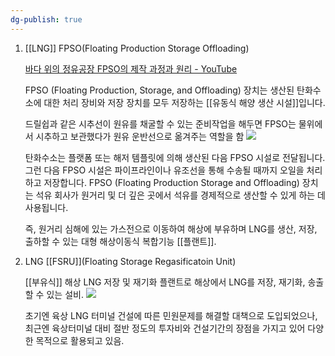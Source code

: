 ```yaml
---
dg-publish: true
---
```



1.  [[LNG]] FPSO(Floating Production Storage Offloading)
    
    [바다 위의 정유공장 FPSO의 제작 과정과 원리 - YouTube](https://www.youtube.com/watch?v=hjt3YU6FQjw)
    
    FPSO (Floating Production, Storage, and Offloading) 장치는 생산된 탄화수소에 대한 처리 장비와 저장 장치를 모두 저장하는 [[유동식 해양 생산 시설]]입니다.
    
    드릴쉽과 같은 시추선이 원유를 채굴할 수 있는 준비작업을 해두면 FPSO는 물위에서 시추하고 보관했다가 원유 운반선으로 옮겨주는 역할을 함
	![](https://i.imgur.com/XvFyWG0.png)

    탄화수소는 플랫폼 또는 해저 템플릿에 의해 생산된 다음 FPSO 시설로 전달됩니다. 그런 다음 FPSO 시설은 파이프라인이나 유조선을 통해 수송될 때까지 오일을 처리하고 저장합니다. FPSO (Floating Production Storage and Offloading) 장치는 석유 회사가 원거리 및 더 깊은 곳에서 석유를 경제적으로 생산할 수 있게 하는 데 사용됩니다.
    
    즉, 원거리 심해에 있는 가스전으로 이동하여 해상에 부유하며 LNG를 생산, 저장, 출하할 수 있는 대형 해상이동식 복합기능 [[플랜트]].
    
2. LNG [[FSRU]](Floating Storage Regasificatoin Unit)
    
    [[부유식]] 해상 LNG 저장 및 재기화 플랜트로 해상에서 LNG를 저장, 재기화, 송출할 수 있는 설비.
    ![](https://i.imgur.com/RvyALhn.jpg)
    
    초기엔 육상 LNG 터미널 건설에 따른 민원문제를 해결할 대책으로 도입되었으나, 최근엔 육상터미널 대비 절반 정도의 투자비와 건설기간의 장점을 가지고 있어 다양한 목적으로 활용되고 있음.